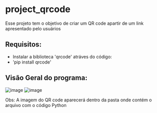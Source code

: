 # project_qrcode
Esse projeto tem o objetivo de criar um QR code apartir de um  link apresentado pelo usuários

## Requisitos:
- Instalar a biblioteca 'qrcode' atráves do código:
-  'pip install qrcode'

## Visão Geral do programa:
![image](https://user-images.githubusercontent.com/10932478/168687464-6ccdd273-cda0-4ddd-9f8a-6cd04a306c3e.png)
![image](https://user-images.githubusercontent.com/10932478/168687585-04e2b294-41d3-41e2-b627-de6f19acf2ea.png)

 Obs:  A imagem do QR code aparecerá dentro da pasta onde contém o arquivo com o código Python
